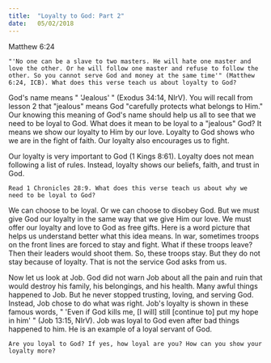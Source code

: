 ```yaml
---
title:  "Loyalty to God: Part 2"
date:   05/02/2018
---
```


Matthew 6:24

`"'No one can be a slave to two masters. He will hate one master and love the other. Or he will follow one master and refuse to follow the other. So you cannot serve God and money at the same time'" (Matthew 6:24, ICB). What does this verse teach us about loyalty to God?`

God's name means " 'Jealous' " (Exodus 34:14, NIrV). You will recall from lesson 2 that "jealous" means God "carefully protects what belongs to Him." Our knowing this meaning of God's name should help us all to see that we need to be loyal to God. What does it mean to be loyal to a "jealous" God? It means we show our loyalty to Him by our love. Loyalty to God shows who we are in the fight of faith. Our loyalty also encourages us to fight. 

Our loyalty is very important to God (1 Kings 8:61). Loyalty does not mean following a list of rules. Instead, loyalty shows our beliefs, faith, and trust in God. 

`Read 1 Chronicles 28:9. What does this verse teach us about why we need to be loyal to God?`

We can choose to be loyal. Or we can choose to disobey God. But we must give God our loyalty in the same way that we give Him our love. We must offer our loyalty and love to God as free gifts. Here is a word picture that helps us understand better what this idea means. In war, sometimes troops on the front lines are forced to stay and fight. What if these troops leave? Then their leaders would shoot them. So, these troops stay. But they do not stay because of loyalty. That is not the service God asks from us. 

Now let us look at Job. God did not warn Job about all the pain and ruin that would destroy his family, his belongings, and his health. Many awful things happened to Job. But he never stopped trusting, loving, and serving God. Instead, Job chose to do what was right. Job's loyalty is shown in these famous words, " 'Even if God kills me, [I will] still [continue to] put my hope in him' " (Job 13:15, NIrV). Job was loyal to God even after bad things happened to him. He is an example of a loyal servant of God. 

`Are you loyal to God? If yes, how loyal are you? How can you show your loyalty more?`